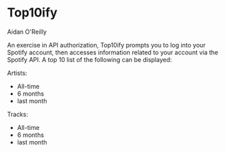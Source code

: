 # Top10ify

Aidan O'Reilly

An exercise in API authorization, Top10ify prompts you to log into your Spotify account, then accesses information related to your account via the Spotify API. A top 10 list of the following can be displayed:

Artists:
- All-time
- 6 months
- last month

Tracks:
- All-time
- 6 months
- last month
